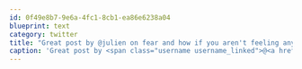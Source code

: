 ```yaml
---
id: 0f49e8b7-9e6a-4fc1-8cb1-ea86e6238a04
blueprint: text
category: twitter
title: "Great post by @julien on fear and how if you aren't feeling any, you aren't challenging yourself enough: inoveryourhead.net/how-to-tell-if…"
caption: 'Great post by <span class="username username_linked">@<a href="https://twitter.com/julien" title="Julien✌🏻️">julien</a></span> on fear and how if you aren''t feeling any, you aren''t challenging yourself enough: <a href="http://inoveryourhead.net/how-to-tell-if-youre-doing-your-lifes-work" title="http://inoveryourhead.net/how-to-tell-if-youre-doing-your-lifes-work" class="link link_untco">inoveryourhead.net/how-to-tell-if…</a>'
---
```

